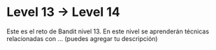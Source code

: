 # Level 13 → Level 14
Este es el reto de Bandit nivel 13. En este nivel se aprenderán técnicas relacionadas con ... (puedes agregar tu descripción)
